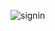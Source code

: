 ![signin](https://github.com/Bukhariu33/payment/assets/101917043/561b5cf1-a13d-409c-ba3e-5014c47e286c)
